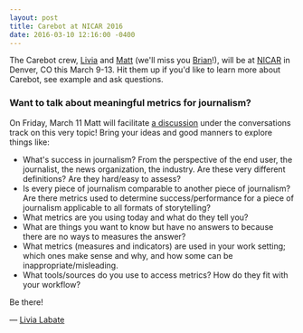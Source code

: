 ```yaml
---
layout: post
title: Carebot at NICAR 2016
date: 2016-03-10 12:16:00 -0400
---
```


The Carebot crew, [Livia](http://twitter.com/livlab) and [Matt](http://twitter.com/matth) (we'll miss you [Brian](http://twitter.com/brianboyer)!), will be at [NICAR](http://www.ire.org/conferences/nicar2016/) in Denver, CO this March 9-13. Hit them up if you'd like to learn more about Carebot, see example and ask questions.

### Want to talk about meaningful metrics for journalism?

On Friday, March 11 Matt will facilitate [a discussion](http://www.ire.org/events-and-training/event/2198/2513/) under the conversations track on this very topic! Bring your ideas and good manners to explore things like:

* What's success in journalism? From the perspective of the end user, the journalist, the news organization, the industry. Are these very different definitions? Are they hard/easy to assess? 
* Is every piece of journalism comparable to another piece of journalism? Are there metrics used to determine success/performance for a piece of journalism applicable to all formats of storytelling? 
* What metrics are you using today and what do they tell you? 
* What are things you want to know but have no answers to because there are no ways to measures the answer? 
* What metrics (measures and indicators) are used in your work setting; which ones make sense and why, and how some can be inappropriate/misleading. 
* What tools/sources do you use to access metrics? How do they fit with your workflow?

Be there!

— [Livia Labate](http://twitter.com/livlab)
